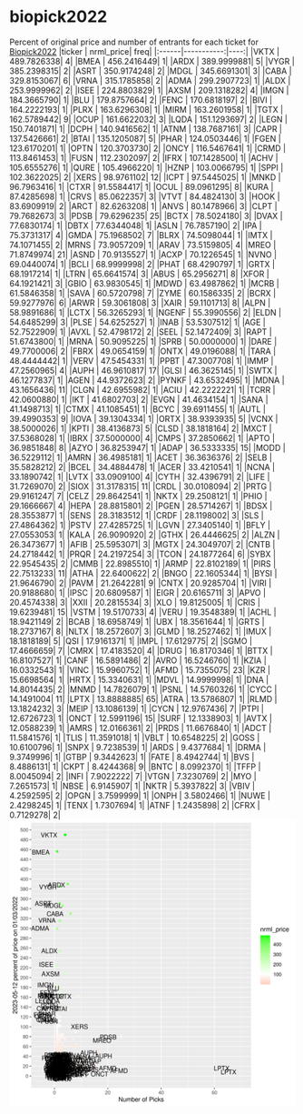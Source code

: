 # biopick2022
Percent of original price and number of entrants for each ticket for [Biopick2022](https://twitter.com/hashtag/Biopick2022)
|ticker |  nrml_price| freq|
|:------|-----------:|----:|
|VKTX   | 489.7826338|    4|
|BMEA   | 456.2416449|    1|
|ARDX   | 389.9999881|    5|
|VYGR   | 385.2398315|    2|
|ASRT   | 350.9174248|    2|
|MDGL   | 345.6691301|    3|
|CABA   | 329.8153067|    6|
|VRNA   | 315.1785858|    2|
|ADMA   | 299.2907723|    1|
|ALDX   | 253.9999962|    2|
|ISEE   | 224.8803829|    1|
|AXSM   | 209.1318282|    4|
|IMGN   | 184.3665790|    1|
|BLU    | 179.8757664|    2|
|FENC   | 170.6818197|    2|
|BIVI   | 164.2222193|    1|
|PLRX   | 163.6296308|    1|
|MIRM   | 163.2601958|    1|
|TGTX   | 162.5789442|    9|
|OCUP   | 161.6622032|    3|
|LQDA   | 151.1293697|    2|
|LEGN   | 150.7401871|    1|
|DCPH   | 140.9416562|    1|
|ATNM   | 138.7687161|    3|
|CAPR   | 137.5426661|    2|
|BTAI   | 135.1205087|    5|
|PHAR   | 124.0503446|    1|
|FGEN   | 123.6170201|    1|
|OPTN   | 120.3703730|    2|
|ONCY   | 116.5467641|    1|
|CRMD   | 113.8461453|    1|
|FUSN   | 112.2302097|    2|
|IFRX   | 107.1428500|    1|
|ACHV   | 105.6555276|    1|
|QURE   | 105.4966220|    1|
|HZNP   | 103.0066795|    1|
|SPPI   | 102.3622025|    2|
|XERS   |  98.9761102|   12|
|ICPT   |  97.5445025|    1|
|MNKD   |  96.7963416|    1|
|CTXR   |  91.5584417|    1|
|OCUL   |  89.0961295|    8|
|KURA   |  87.4285698|    1|
|CRVS   |  85.0622357|    3|
|VTVT   |  84.4824130|    3|
|HOOK   |  83.6909919|    2|
|ARCT   |  82.6263208|    1|
|ANVS   |  80.1478966|    3|
|CLPT   |  79.7682673|    3|
|PDSB   |  79.6296235|   25|
|BCTX   |  78.5024180|    3|
|DVAX   |  77.6830174|    1|
|DBTX   |  77.6344048|    1|
|ASLN   |  76.7857190|    2|
|IPA    |  75.3731317|    4|
|GMDA   |  75.1968502|    7|
|BLRX   |  74.5098044|    1|
|IMTX   |  74.1071455|    2|
|MRNS   |  73.9057209|    1|
|ARAV   |  73.5159805|    4|
|MREO   |  71.8749974|   21|
|ASND   |  70.9135527|    1|
|ACXP   |  70.1226545|    1|
|NVNO   |  69.0440074|    1|
|BCLI   |  68.9999998|    2|
|PHAT   |  68.4290797|    1|
|GRTX   |  68.1917214|    1|
|LTRN   |  65.6641574|    3|
|ABUS   |  65.2956271|    8|
|XFOR   |  64.1921421|    3|
|GBIO   |  63.9830545|    1|
|MDWD   |  63.4987862|    1|
|MCRB   |  61.5846358|    1|
|SAVA   |  60.5720798|    7|
|ZYME   |  60.1586335|    2|
|BCRX   |  59.9277976|    6|
|ARWR   |  59.3061808|    3|
|XAIR   |  59.1101713|    8|
|ALPN   |  58.9891686|    1|
|LCTX   |  56.3265293|    1|
|NGENF  |  55.3990556|    2|
|ELDN   |  54.6485299|    3|
|PLSE   |  54.6252527|    1|
|INAB   |  53.5307512|    1|
|AGE    |  52.7522909|    1|
|AVXL   |  52.4798172|    2|
|SEEL   |  52.1472409|    3|
|RAPT   |  51.6743800|    1|
|MRNA   |  50.9095225|    1|
|SPRB   |  50.0000000|    1|
|DARE   |  49.7700006|    2|
|FBRX   |  49.0654159|    1|
|ONTX   |  49.0196088|    1|
|TARA   |  48.4444442|    1|
|VERV   |  47.5454331|    1|
|PPBT   |  47.3007708|    1|
|IMMP   |  47.2560965|    4|
|AUPH   |  46.9610817|   17|
|GLSI   |  46.3625145|    1|
|SWTX   |  46.1277837|    1|
|AGEN   |  44.9372623|    2|
|PYNKF  |  43.6532495|    1|
|MDNA   |  43.1656436|   11|
|CLGN   |  42.6955982|    1|
|ACIU   |  42.2222221|    1|
|TCRR   |  42.0600880|    1|
|IKT    |  41.6802703|    2|
|EVGN   |  41.4634154|    1|
|SANA   |  41.1498713|    1|
|CTMX   |  41.1085451|    1|
|BCYC   |  39.6911455|    1|
|AUTL   |  39.4990353|    9|
|IOVA   |  39.1304334|    1|
|ORTX   |  38.9393935|    5|
|VCNX   |  38.5000026|    1|
|KPTI   |  38.4136873|    5|
|CLSD   |  38.1818164|    2|
|MXCT   |  37.5368028|    1|
|IBRX   |  37.5000000|    4|
|CMPS   |  37.2850662|    1|
|APTO   |  36.9851848|    8|
|AZYO   |  36.8253947|    1|
|ADAP   |  36.5333335|   15|
|MODD   |  36.5229112|    1|
|AMRN   |  36.4985181|    1|
|ACET   |  36.3636376|    2|
|SELB   |  35.5828212|    2|
|BCEL   |  34.4884478|    1|
|ACER   |  33.4210541|    1|
|NCNA   |  33.1890742|    1|
|LVTX   |  33.0909100|    4|
|CYTH   |  32.4396791|    2|
|LIFE   |  31.7269070|    2|
|SIOX   |  31.3178315|   11|
|CRDL   |  30.0108094|    2|
|PRTG   |  29.9161247|    7|
|CELZ   |  29.8642541|    1|
|NKTX   |  29.2508121|    1|
|PHIO   |  29.1666667|    4|
|HEPA   |  28.8815801|    2|
|PGEN   |  28.5714267|    1|
|BDSX   |  28.3553877|    1|
|SENS   |  28.3183512|    1|
|CRDF   |  28.1198002|    3|
|SLS    |  27.4864362|    1|
|PSTV   |  27.4285725|    1|
|LGVN   |  27.3405140|    1|
|BFLY   |  27.0553053|    1|
|KALA   |  26.9090920|    2|
|GTHX   |  26.4446625|    2|
|ALZN   |  26.3473677|    1|
|AFIB   |  25.5953071|    3|
|MGTX   |  24.3049707|    2|
|CNTB   |  24.2718442|    1|
|PRQR   |  24.2197254|    3|
|TCON   |  24.1877264|    6|
|SYBX   |  22.9545435|    2|
|CMMB   |  22.8985510|    1|
|ARMP   |  22.8102189|    1|
|PIRS   |  22.7513233|   11|
|ATHA   |  22.6400622|    2|
|BNGO   |  22.1605344|    1|
|BYSI   |  21.9646790|    2|
|PAVM   |  21.2642281|    9|
|CNTX   |  20.9285704|    1|
|VIRI   |  20.9188680|    1|
|IPSC   |  20.6809587|    1|
|EIGR   |  20.6165711|    3|
|APVO   |  20.4574338|    3|
|XXII   |  20.2815534|    3|
|XLO    |  19.8125005|    1|
|CRIS   |  19.6239481|   15|
|VSTM   |  19.5170733|    4|
|VERU   |  19.3548389|    1|
|ACHL   |  18.9421149|    2|
|BCAB   |  18.6958749|    1|
|UBX    |  18.3561644|    1|
|GRTS   |  18.2737167|    8|
|NLTX   |  18.2572607|    3|
|GLMD   |  18.2527462|    1|
|IMUX   |  18.1818189|    5|
|QSI    |  17.9161371|    1|
|IMPL   |  17.6129775|    2|
|SGMO   |  17.4666659|    7|
|CMRX   |  17.4183520|    4|
|DRUG   |  16.8170346|    1|
|BTTX   |  16.8107527|    1|
|CANF   |  16.5891486|    2|
|AVRO   |  16.5246760|    1|
|KZIA   |  16.0332543|    1|
|VINC   |  15.9960752|    1|
|AFMD   |  15.7355075|   23|
|KZR    |  15.6698564|    1|
|HRTX   |  15.3340631|    1|
|MDVL   |  14.9999998|    1|
|DNA    |  14.8014435|    2|
|MNMD   |  14.7826079|    1|
|PSNL   |  14.5760326|    1|
|CYCC   |  14.1491004|   11|
|LPTX   |  13.8888885|   65|
|ATRA   |  13.5786807|    1|
|RLMD   |  13.1824232|    3|
|MEIP   |  13.1086139|    1|
|CYCN   |  12.9767436|    7|
|PTPI   |  12.6726723|    1|
|ONCT   |  12.5991196|   15|
|SURF   |  12.1338903|    1|
|AVTX   |  12.0588239|    1|
|AMRS   |  12.0166361|    2|
|PRDS   |  11.6676840|    1|
|ADCT   |  11.5841576|    1|
|TLIS   |  11.3591018|    1|
|VBLT   |  10.6548225|    2|
|GOSS   |  10.6100796|    1|
|SNPX   |   9.7238539|    1|
|ARDS   |   9.4377684|    1|
|DRMA   |   9.3749996|    1|
|GTBP   |   9.3442623|    1|
|FATE   |   8.4942744|    1|
|BVS    |   8.4886131|    1|
|CKPT   |   8.4244368|    9|
|BNTC   |   8.0992370|    1|
|TFFP   |   8.0045094|    2|
|INFI   |   7.9022222|    7|
|VTGN   |   7.3230769|    2|
|MYO    |   7.2651573|    1|
|NBSE   |   6.9145907|    1|
|NKTR   |   5.3937822|    3|
|VBIV   |   4.2592595|    2|
|OPGN   |   3.7599999|    1|
|ONPH   |   3.5802466|    1|
|NUWE   |   2.4298245|    1|
|TENX   |   1.7307694|    1|
|ATNF   |   1.2435898|    2|
|CFRX   |   0.7129278|    2|
![retvspicks](biopicks.png?raw=true)

